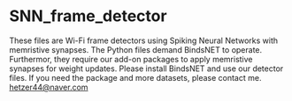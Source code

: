 # SNN_frame_detector
These files are Wi-Fi frame detectors using Spiking Neural Networks with memristive synapses.
The Python files demand BindsNET to operate.
Furthermor, they require our add-on packages to apply memristive synapses for weight updates.
Please install BindsNET and use our detector files.
If you need the package and more datasets, please contact me.
hetzer44@naver.com
